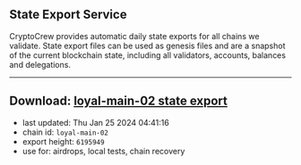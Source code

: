 ## State Export Service
CryptoCrew provides automatic daily state exports for all chains we validate. State export files can be used as genesis files and are a snapshot of the current blockchain state, including all validators, accounts, balances and delegations.

---
**Download: [loyal-main-02 state export](https://dl.ccvalidators.com/SERVICE/loyal/loyal-main-02_export_6195949.json)**
---

- last updated: Thu Jan 25 2024 04:41:16
- chain id: `loyal-main-02`
- export height: `6195949`
- use for: airdrops, local tests, chain recovery
